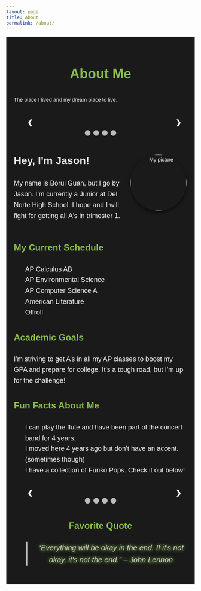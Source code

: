 ```yaml
---
layout: page
title: About
permalink: /about/
---
```


<!-- Main Container -->
<div class="about-container" style="max-width: 900px; margin: auto; font-family: 'Arial', sans-serif; line-height: 1.6; color: #f0f0f0; padding: 20px; background-color: #1a1a1a;">

  <!-- Header Section -->
  <section class="header" style="text-align: center; margin-bottom: 30px;">
    <h1 style="font-size: 36px; color: #88bc4c;">About Me</h1>
  </section>

<p> The place I lived and my dream place to live.. </p>
<!-- HTML Structure -->
<div class="slideshow-container">
  <div class="mySlides">
    <img src="https://upload.wikimedia.org/wikipedia/commons/a/a9/Flag_of_the_United_States_%28DoS_ECA_Color_Standard%29.svg" alt="California Flag" class="slide-img">
    <div class="text">
      <p>USA</p>
      <p>2019 - Present</p>
    </div>
  </div>

  <div class="mySlides">
    <img src="https://upload.wikimedia.org/wikipedia/commons/0/01/Flag_of_California.svg" alt="Oregon Flag" class="slide-img">
    <div class="text">
      <p>California</p>
      <p>2019 - Present</p>
    </div>
  </div>

  <div class="mySlides">
    <img src="https://upload.wikimedia.org/wikipedia/commons/f/fa/Flag_of_the_People%27s_Republic_of_China.svg" alt="England Flag" class="slide-img">
    <div class="text">
      <p>China</p>
      <p>2007 - 2019</p>
    </div>
  </div>

  <div class="mySlides">
    <img src="https://upload.wikimedia.org/wikipedia/commons/d/d9/Flag_of_Norway.svg" alt="Hawaii Flag" class="slide-img">
    <div class="text">
      <p>Norway</p>
      <p>Dream</p>
    </div>
  </div>

  <!-- Next and Previous Buttons -->
  <a class="prev" onclick="plusSlides(-1)">&#10094;</a>
  <a class="next" onclick="plusSlides(1)">&#10095;</a>
</div>

<!-- Dots/Indicators -->
<div style="text-align:center">
  <span class="dot" onclick="currentSlide(1)"></span>
  <span class="dot" onclick="currentSlide(2)"></span>
  <span class="dot" onclick="currentSlide(3)"></span>
  <span class="dot" onclick="currentSlide(4)"></span>
</div>

<!-- CSS Styles -->
<style>
  .slideshow-container {
    position: relative;
    max-width: 600px; /* Adjusted size */
    margin: auto;
    background-color: #1a1a1a;
    padding: 20px;
    border-radius: 10px;
  }

  .mySlides {
    display: none;
    text-align: center;
    color: #f0f0f0;
  }

  .slide-img {
    width: 300px; /* Fixed width */
    height: auto; /* Maintain aspect ratio */
    vertical-align: middle;
    border-radius: 10px;
  }

  .text {
    padding: 10px;
    font-size: 18px;
    color: #88bc4c;
  }

  /* Next & previous buttons */
  .prev, .next {
    cursor: pointer;
    position: absolute;
    top: 50%;
    width: auto;
    padding: 16px;
    margin-top: -22px;
    color: white;
    font-weight: bold;
    font-size: 18px;
    transition: 0.6s ease;
    border-radius: 0 3px 3px 0;
    user-select: none;
  }

  .next {
    right: 0;
    border-radius: 3px 0 0 3px;
  }

  /* Dots/indicators */
  .dot {
    cursor: pointer;
    height: 15px;
    width: 15px;
    margin: 0 2px;
    background-color: #bbb;
    border-radius: 50%;
    display: inline-block;
    transition: background-color 0.6s ease;
  }

  .active, .dot:hover {
    background-color: #88bc4c;
  }

  .fade {
    animation-name: fade;
    animation-duration: 1.5s;
  }

  @keyframes fade {
    from {opacity: .4}
    to {opacity: 1}
  }
</style>

<!-- JavaScript for Slide Functionality -->
<script>
  let slideIndex = 1;
  showSlides(slideIndex);

  function plusSlides(n) {
    showSlides(slideIndex += n);
  }

  function currentSlide(n) {
    showSlides(slideIndex = n);
  }

  function showSlides(n) {
    let i;
    let slides = document.getElementsByClassName("mySlides");
    let dots = document.getElementsByClassName("dot");
    if (n > slides.length) {slideIndex = 1}
    if (n < 1) {slideIndex = slides.length}
    for (i = 0; i < slides.length; i++) {
      slides[i].style.display = "none";
    }
    for (i = 0; i < dots.length; i++) {
      dots[i].className = dots[i].className.replace(" active", "");
    }
    slides[slideIndex-1].style.display = "block";
    dots[slideIndex-1].className += " active";
  }
</script>

  <!-- About Me Section -->
  <section class="about-me" style="display: flex; align-items: center; margin-bottom: 30px;">
    <div style="flex: 2;">
      <h2 style="font-size: 28px; color: #f0f0f0;">Hey, I'm Jason!</h2>
      <p style="font-size: 18px; margin-top: 10px;">
        My name is Borui Guan, but I go by Jason. I’m currently a Junior at Del Norte High School. I hope and I will fight for getting all A's in trimester 1.
      </p>
    </div>
    <div style="flex: 1; text-align: center;">
      <img src="https://i.ibb.co/2kGXKP7/2024-08-25-173425.png" alt="My picture" width="150" style="border-radius: 50%; box-shadow: 0 4px 8px rgba(0,0,0,0.6);">
    </div>
  </section>

  <!-- Schedule Section -->
  <section class="schedule" style="margin-bottom: 30px;">
    <h3 style="font-size: 24px; color: #88bc4c;">My Current Schedule</h3>
    <ul style="font-size: 18px; margin-top: 10px; list-style-type: none;">
      <li>AP Calculus AB</li>
      <li>AP Environmental Science</li>
      <li>AP Computer Science A</li>
      <li>American Literature</li>
      <li>Offroll</li>
    </ul>
  </section>

  <!-- Academic Goals Section -->
  <section class="goals" style="margin-bottom: 30px;">
    <h3 style="font-size: 24px; color: #88bc4c;">Academic Goals</h3>
    <p style="font-size: 18px;">
      I’m striving to get A’s in all my AP classes to boost my GPA and prepare for college. It's a tough road, but I’m up for the challenge!
    </p>
  </section>

  <!-- Fun Facts Section -->
  <section class="fun-facts" style="margin-bottom: 30px;">
    <h3 style="font-size: 24px; color: #88bc4c;">Fun Facts About Me</h3>
    <ul style="font-size: 18px; margin-top: 10px; list-style-type: none;">
      <li>I can play the flute and have been part of the concert band for 4 years.</li>
      <li>I moved here 4 years ago but don’t have an accent. (sometimes though)</li>
      <li>I have a collection of Funko Pops. Check it out below!</li>
    </ul>
    <div class="slideshow-container">
    <div class="mySlides">
        <img src="https://i.ibb.co/kXzN8nK/image.png" alt="California Flag" class="slide-img">
        <div class="text">
        </div>
    </div>
    <div class="mySlides">
        <img src="https://i.ibb.co/qrJP7c6/image.png" alt="Oregon Flag" class="slide-img">
        <div class="text">
        </div>
    </div>
    <div class="mySlides">
        <img src="https://i.ibb.co/QQKq6jH/image.png" alt="England Flag" class="slide-img">
        <div class="text">
        </div>
    </div>
    <div class="mySlides">
        <img src="https://i.ibb.co/85YWnT9/image.png" alt="Hawaii Flag" class="slide-img">
        <div class="text">
        </div>
    </div>
    <!-- Next and Previous Buttons -->
    <a class="prev" onclick="plusSlides(-1)">&#10094;</a>
    <a class="next" onclick="plusSlides(1)">&#10095;</a>
    </div>
    <!-- Dots/Indicators -->
    <div style="text-align:center">
    <span class="dot" onclick="currentSlide(1)"></span>
    <span class="dot" onclick="currentSlide(2)"></span>
    <span class="dot" onclick="currentSlide(3)"></span>
    <span class="dot" onclick="currentSlide(4)"></span>
    </div>
    <!-- CSS Styles -->
    <style>
    .slideshow-container {
        position: relative;
        max-width: 600px; /* Adjusted size */
        margin: auto;
        background-color: #1a1a1a;
        padding: 20px;
        border-radius: 10px;
    }
    .mySlides {
        display: none;
        text-align: center;
        color: #f0f0f0;
    }
    .slide-img {
        width: 300px; /* Fixed width */
        height: auto; /* Maintain aspect ratio */
        vertical-align: middle;
        border-radius: 10px;
    }
    .text {
        padding: 10px;
        font-size: 18px;
        color: #88bc4c;
    }
    /* Next & previous buttons */
    .prev, .next {
        cursor: pointer;
        position: absolute;
        top: 50%;
        width: auto;
        padding: 16px;
        margin-top: -22px;
        color: white;
        font-weight: bold;
        font-size: 18px;
        transition: 0.6s ease;
        border-radius: 0 3px 3px 0;
        user-select: none;
    }
    .next {
        right: 0;
        border-radius: 3px 0 0 3px;
    }
    /* Dots/indicators */
    .dot {
        cursor: pointer;
        height: 15px;
        width: 15px;
        margin: 0 2px;
        background-color: #bbb;
        border-radius: 50%;
        display: inline-block;
        transition: background-color 0.6s ease;
    }
    .active, .dot:hover {
        background-color: #88bc4c;
    }
    .fade {
        animation-name: fade;
        animation-duration: 1.5s;
    }
    @keyframes fade {
        from {opacity: .4}
        to {opacity: 1}
    }
    </style>
    <!-- JavaScript for Slide Functionality -->
    <script>
    let slideIndex = 1;
    showSlides(slideIndex);
    function plusSlides(n) {
        showSlides(slideIndex += n);
    }
    function currentSlide(n) {
        showSlides(slideIndex = n);
    }
    function showSlides(n) {
        let i;
        let slides = document.getElementsByClassName("mySlides");
        let dots = document.getElementsByClassName("dot");
        if (n > slides.length) {slideIndex = 1}
        if (n < 1) {slideIndex = slides.length}
        for (i = 0; i < slides.length; i++) {
        slides[i].style.display = "none";
        }
        for (i = 0; i < dots.length; i++) {
        dots[i].className = dots[i].className.replace(" active", "");
        }
        slides[slideIndex-1].style.display = "block";
        dots[slideIndex-1].className += " active";
    }
    </script>
  </section>

  <!-- Favorite Quote Section -->
  <section class="quote" style="margin-bottom: 30px; text-align: center;">
    <h3 style="font-size: 24px; color: #88bc4c;">Favorite Quote</h3>
    <blockquote style="font-size: 20px; font-style: italic; margin-top: 20px; color: #cccccc; text-shadow: 0 0 8px rgba(136, 188, 76, 0.8), 0 0 12px rgba(136, 188, 76, 0.6);">
      “Everything will be okay in the end. If it's not okay, it's not the end.” – John Lennon
    </blockquote>
  </section>

</div>

